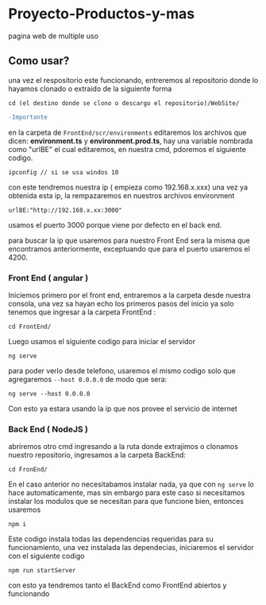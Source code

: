 # Proyecto-Productos-y-mas
pagina web de multiple uso

## Como usar?

una vez el respositorio este funcionando, entreremos al repositorio donde lo hayamos clonado o extraido de la siguiente forma

```
cd (el destino donde se clono o descargo el repositorio)/WebSite/
```

```diff
-Importante
```

en la carpeta de `FrontEnd/scr/environments` editaremos los archivos que dicen: **environment.ts** y **environment.prod.ts**, hay una variable nombrada como "urlBE" el cual editaremos, en nuestra cmd, pdoremos el siguiente codigo.

```
ipconfig // si se usa windos 10
```

con este tendremos nuestra ip ( empieza como 192.168.x.xxx) una vez ya obtenida esta ip, la rempazaremos en nuestros archivos environment

```
urlBE:"http://192.168.x.xx:3000"
```
usamos el puerto 3000 porque viene por defecto en el back end.

para buscar la ip que usaremos para nuestro Front End sera la misma que encontramos anteriormente, exceptuando que para el puerto usaremos el 4200.

### Front End ( angular )

Iniciemos primero por el front end, entraremos a la carpeta desde nuestra consola, una vez sa hayan echo los primeros pasos del inicio ya solo tenemos que ingresar a la carpeta FrontEnd : 

```
cd FrontEnd/
```

Luego usamos el siguiente codigo para iniciar el servidor

```
ng serve
```

para poder verlo desde telefono, usaremos el mismo codigo solo que agregaremos ```--host 0.0.0.0``` de modo que sera:

```
ng serve --host 0.0.0.0
```

Con esto ya estara usando la ip que nos provee el servicio de internet

### Back End ( NodeJS )

abriremos otro cmd ingresando a la ruta donde extrajimos o clonamos nuestro repositorio, ingresamos a la carpeta BackEnd:

```
cd FronEnd/
```

En el caso anterior no necesitabamos instalar nada, ya que con ``` ng serve ``` lo hace automaticamente, mas sin embargo para este caso si necesitamos instalar los modulos que se necesitan para que funcione bien, entonces usaremos

```
npm i
```
Este codigo instala todas las dependencias requeridas para su funcionamiento, una vez instalada las dependecias, iniciaremos el servidor con el siguiente codigo

```
npm run startServer
```

con esto ya tendremos tanto el BackEnd como FrontEnd abiertos y funcionando


